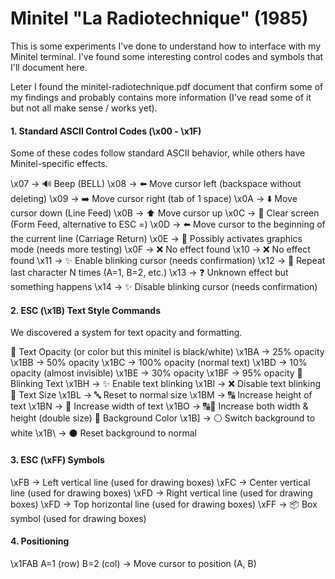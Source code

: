 # Minitel "La Radiotechnique" (1985)

This is some experiments I've done to understand how to interface with my Minitel terminal. I've found some interesting control codes and symbols that I'll document here.

Leter I found the minitel-radiotechnique.pdf document that confirm some of my findings and probably contains more information (I've read some of it but not all make sense / works yet).

#### 1. Standard ASCII Control Codes (\x00 - \x1F)
Some of these codes follow standard ASCII behavior, while others have Minitel-specific effects.

\x07 → 🔊 Beep (BELL)
\x08 → ⬅️ Move cursor left (backspace without deleting)
\x09 → ➡️ Move cursor right (tab of 1 space)
\x0A → ⬇️ Move cursor down (Line Feed)
\x0B → ⬆️ Move cursor up
\x0C → 🧹 Clear screen (Form Feed, alternative to ESC =)
\x0D → ⬅️ Move cursor to the beginning of the current line (Carriage Return)
\x0E → 🎨 Possibly activates graphics mode (needs more testing)
\x0F → ❌ No effect found
\x10 → ❌ No effect found
\x11 → ✨ Enable blinking cursor (needs confirmation)
\x12 → 🔁 Repeat last character N times (A=1, B=2, etc.)
\x13 → ❓ Unknown effect but something happens
\x14 → ✨ Disable blinking cursor (needs confirmation)


#### 2. ESC (\x1B) Text Style Commands
We discovered a system for text opacity and formatting.

🔹 Text Opacity (or color but this minitel is black/white)
\x1BA → 25% opacity
\x1BB → 50% opacity
\x1BC → 100% opacity (normal text)
\x1BD → 10% opacity (almost invisible)
\x1BE → 30% opacity
\x1BF → 95% opacity
🔹 Blinking Text
\x1BH → ✨ Enable text blinking
\x1BI → ❌ Disable text blinking
🔹 Text Size
\x1BL → 🔤 Reset to normal size
\x1BM → 🔠 Increase height of text
\x1BN → 🔡 Increase width of text
\x1BO → 🔠🔡 Increase both width & height (double size)
🔹 Background Color
\x1B] → ⚪ Switch background to white
\x1B\ → ⚫ Reset background to normal

#### 3. ESC (\xFF) Symbols
\xFB → Left vertical line (used for drawing boxes)
\xFC → Center vertical line (used for drawing boxes)
\xFD → Right vertical line (used for drawing boxes)
\xFD → Top horizontal line (used for drawing boxes)
\xFF → 📦 Box symbol (used for drawing boxes)

#### 4. Positioning
\x1FAB A=1 (row) B=2 (col) → Move cursor to position (A, B)